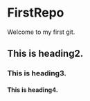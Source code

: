 # FirstRepo
Welcome to my first git.
## This is heading2.
### This is heading3.
#### This is heading4.